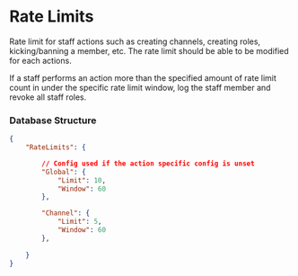 # Rate Limits

Rate limit for staff actions such as creating channels, creating roles, kicking/banning a member, etc. The rate limit should be able to be modified for each actions.

If a staff performs an action more than the specified amount of rate limit count in under the specific rate limit window, log the staff member and revoke all staff roles.

### Database Structure

<!-- prettier-ignore -->
```json
{
    "RateLimits": {

        // Config used if the action specific config is unset
        "Global": {
            "Limit": 10,
            "Window": 60
        },

        "Channel": {
            "Limit": 5,
            "Window": 60
        },
        
    }
}
```
